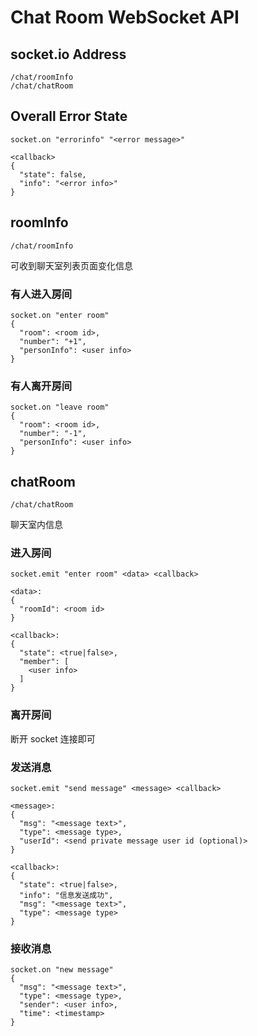 # Chat Room WebSocket API


## socket.io Address

```
/chat/roomInfo
/chat/chatRoom
```

## Overall Error State

```socket.on "errorinfo" "<error message>"```

```
<callback>
{
  "state": false,
  "info": "<error info>"
}
```

## roomInfo

``` /chat/roomInfo ```

可收到聊天室列表页面变化信息

### 有人进入房间

```
socket.on "enter room"
{
  "room": <room id>,
  "number": "+1",
  "personInfo": <user info>
}
```

### 有人离开房间

```
socket.on "leave room"
{
  "room": <room id>,
  "number": "-1",
  "personInfo": <user info>
}
```

## chatRoom

``` /chat/chatRoom ```

聊天室内信息

### 进入房间

```
socket.emit "enter room" <data> <callback>

<data>:
{
  "roomId": <room id>
}

<callback>:
{
  "state": <true|false>,
  "member": [
    <user info>
  ]
}
```

### 离开房间

断开 socket 连接即可

### 发送消息

```
socket.emit "send message" <message> <callback>

<message>:
{
  "msg": "<message text>",
  "type": <message type>,
  "userId": <send private message user id (optional)>
}

<callback>:
{
  "state": <true|false>,
  "info": "信息发送成功",
  "msg": "<message text>",
  "type": <message type>
}
```

### 接收消息

```
socket.on "new message"
{
  "msg": "<message text>",
  "type": <message type>,
  "sender": <user info>,
  "time": <timestamp>
}
```
